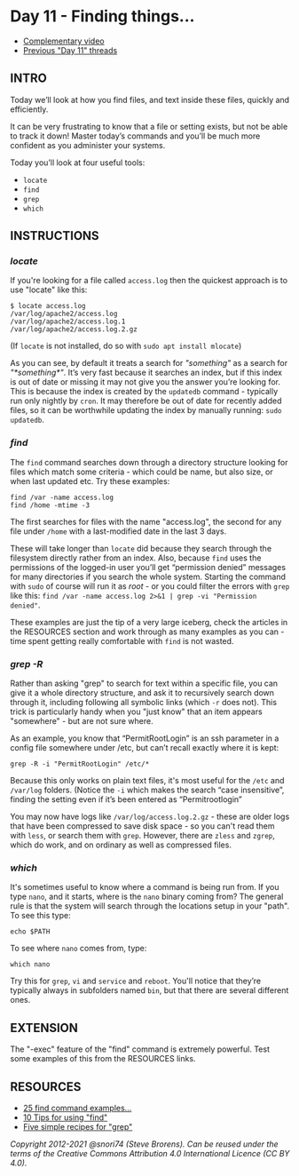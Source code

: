 # Day 11 - Finding things...

* [Complementary video](https://youtu.be/gQ9nP9PN8KA)
* [Previous "Day 11" threads](https://www.reddit.com/r/linuxupskillchallenge/search/?q=Day%2011&restrict_sr=1)

## INTRO

Today we’ll look at how you find files, and text inside these files, quickly and efficiently.

It can be very frustrating to know that a file or setting exists, but not be able to track it down! Master today’s commands and you’ll be much more confident as you administer your systems.

Today you’ll look at four useful tools:

* `locate`
* `find`
* `grep`
* `which`

## INSTRUCTIONS

### _locate_

If you're looking for a file called `access.log` then the quickest approach is to use "locate" like this:

	$ locate access.log
	/var/log/apache2/access.log
	/var/log/apache2/access.log.1
	/var/log/apache2/access.log.2.gz

(If `locate` is not installed, do so with `sudo apt install mlocate`)

As you can see, by default it treats a search for _"something"_ as a search for _"\*something\*"_. It’s very fast because it searches an index, but if this index is out of date or missing it may not give you the answer you’re looking for.  This is because the index is created by the `updatedb` command - typically run only nightly by `cron`.  It may therefore be out of date for recently added files, so it can be worthwhile updating the index by manually running: `sudo updatedb`.

### _find_

The `find` command searches down through a directory structure looking for files which match some criteria - which could be name, but also size, or when last updated etc. Try these examples:

	find /var -name access.log
	find /home -mtime -3

The first searches for files with the name "access.log", the second for any file under `/home` with a last-modified date in the last 3 days.

These will take longer than `locate` did because they search through the filesystem directly rather from an index. Also, because `find` uses the permissions of the logged-in user you’ll get “permission denied” messages for many directories if you search the whole system. Starting the command with `sudo` of course will run it as *root* - or you could filter the errors with `grep` like this: `find /var -name access.log 2>&1 | grep -vi "Permission denied"`.

These examples are just the tip of a very large iceberg, check the articles in the RESOURCES section and work through as many examples as you can - time spent getting really comfortable with `find` is not wasted.

### _grep -R_

Rather than asking "grep" to search for text within a specific file, you can give it a whole directory structure, and ask it to recursively search down through it, including following all symbolic links (which `-r` does not).
This trick is particularly handy when you "just know" that an item appears "somewhere" - but are not sure where.

As an example, you know that “PermitRootLogin” is an ssh parameter in a config file somewhere under /etc, but can’t recall exactly where it is kept:

 `grep -R -i "PermitRootLogin" /etc/*`

Because this only works on plain text files, it's most useful for the `/etc` and `/var/log` folders. (Notice the `-i` which makes the search “case insensitive”, finding the setting even if it’s been entered as “Permitrootlogin”

You may now have logs like `/var/log/access.log.2.gz` - these are older logs that have been compressed to save disk space - so you can't read them with `less`, or search them with `grep`. However, there are `zless` and `zgrep`, which do work, and on ordinary as well as compressed files.

### _which_

It's sometimes useful to know where a command is being run from. If you type `nano`, and it starts, where is the `nano` binary coming from? The general rule is that the system will search through the locations setup in your "path". To see this type:

`echo $PATH`

To see where `nano` comes from, type:

`which nano`

Try this for `grep`, `vi` and `service` and `reboot`. You'll notice that they’re typically always in subfolders named `bin`, but that there are several different ones.

## EXTENSION

The "-exec" feature of the "find" command is extremely powerful. Test some examples of this from the RESOURCES links.

## RESOURCES

* [25 find command examples...](https://www.linuxtechi.com/25-find-command-examples-for-linux-beginners/)
* [10 Tips for using "find"](https://www.linux.com/tutorials/10-tips-using-gnu-find/)
* [Five simple recipes for "grep"](http://arstechnica.com/open-source/news/2009/05/command-line-made-easy-five-simple-recipes-for-grep.ars)

*Copyright 2012-2021 @snori74 (Steve Brorens). Can be reused under the terms of the Creative Commons Attribution 4.0 International Licence (CC BY 4.0).*
